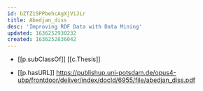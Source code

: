 ```yaml
---
id: bZTZ1SPPbehcAgXjViJLr
title: Abedjan_diss
desc: 'Improving RDF Data with Data Mining'
updated: 1636252930232
created: 1636252836042
---
```


- [[p.subClassOf]] [[c.Thesis]]

- [[p.hasURL]] https://publishup.uni-potsdam.de/opus4-ubp/frontdoor/deliver/index/docId/6955/file/abedjan_diss.pdf